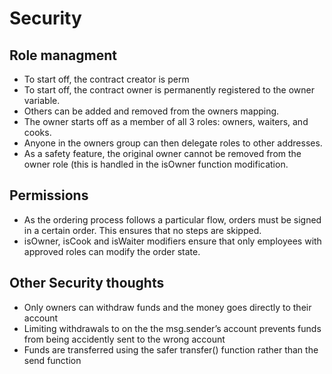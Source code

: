 # Security

## Role managment

- To start off, the contract creator is perm
- To start off, the contract owner is permanently registered to the owner variable.
- Others can be added and removed from the owners mapping.
- The owner starts off as a member of all 3 roles: owners, waiters, and cooks.
- Anyone in the owners group can then delegate roles to other addresses.
- As a safety feature, the original owner cannot be removed from the owner role (this is handled in the isOwner function modification.

## Permissions

- As the ordering process follows a particular flow, orders must be signed in a certain order. This ensures that no steps are skipped.
- isOwner, isCook and isWaiter modifiers ensure that only employees with approved roles can modify the order state.

## Other Security thoughts

- Only owners can withdraw funds and the money goes directly to their account
- Limiting withdrawals to on the the msg.sender’s account prevents funds from being accidently sent to the wrong account
- Funds are transferred using the safer transfer() function rather than the send function
